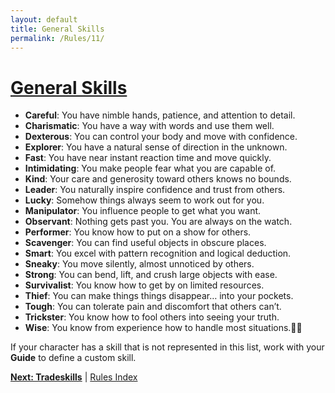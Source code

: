 ```yaml
---
layout: default
title: General Skills
permalink: /Rules/11/
---
```

# [General Skills](#general-skills)
- **Careful**: You have nimble hands, patience, and attention to detail.
- **Charismatic**: You have a way with words and use them well.
- **Dexterous**: You can control your body and move with confidence.
- **Explorer**: You have a natural sense of direction in the unknown.
- **Fast**: You have near instant reaction time and move quickly.
- **Intimidating**: You make people fear what you are capable of.
- **Kind**: Your care and generosity toward others knows no bounds.
- **Leader**: You naturally inspire confidence and trust from others.
- **Lucky**: Somehow things always seem to work out for you.
- **Manipulator**: You influence people to get what you want.
- **Observant**: Nothing gets past you. You are always on the watch.
- **Performer**: You know how to put on a show for others.
- **Scavenger**: You can find useful objects in obscure places.
- **Smart**: You excel with pattern recognition and logical deduction.
- **Sneaky**: You move silently, almost unnoticed by others.
- **Strong**: You can bend, lift, and crush large objects with ease.
- **Survivalist**: You know how to get by on limited resources.
- **Thief**: You can make things things disappear… into your pockets.
- **Tough**: You can tolerate pain and discomfort that others can’t.
- **Trickster**: You know how to fool others into seeing your truth. 
- **Wise**: You know from experience how to handle most situations.

If your character has a skill that is not represented in this list, work with your **Guide** to define a custom skill.

**[Next: Tradeskills]({{site.baseurl}}/Rules/12/)** | [Rules Index]({{site.baseurl}}/Rules/Index/)













